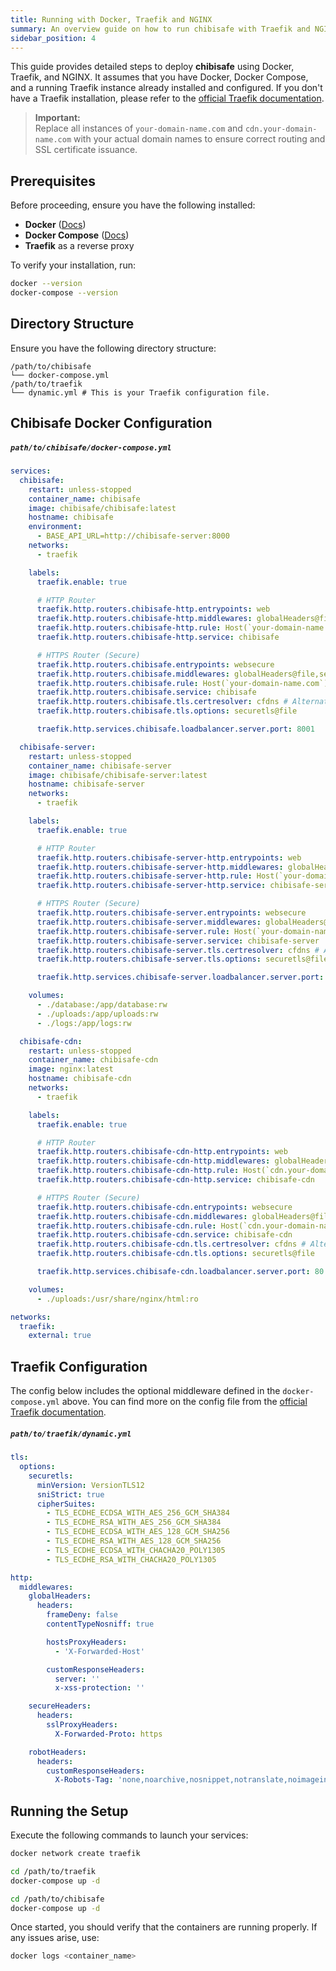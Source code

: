 ```yaml
---
title: Running with Docker, Traefik and NGINX
summary: An overview guide on how to run chibisafe with Traefik and NGINX
sidebar_position: 4
---
```


This guide provides detailed steps to deploy **chibisafe** using Docker, Traefik, and NGINX. It assumes that you have Docker, Docker Compose, and a running Traefik instance already installed and configured. If you don't have a Traefik installation, please refer to the [official Traefik documentation](https://doc.traefik.io/traefik).

> **Important:**  
> Replace all instances of `your-domain-name.com` and `cdn.your-domain-name.com` with your actual domain names to ensure correct routing and SSL certificate issuance.

## Prerequisites

Before proceeding, ensure you have the following installed:
- **Docker** ([Docs](https://docs.docker.com/engine/install))
- **Docker Compose** ([Docs](https://docs.docker.com/compose/install))
- **Traefik** as a reverse proxy

To verify your installation, run:
```bash
docker --version
docker-compose --version
```

## Directory Structure

Ensure you have the following directory structure:

```
/path/to/chibisafe
└── docker-compose.yml
/path/to/traefik
└── dynamic.yml # This is your Traefik configuration file.
```

## Chibisafe Docker Configuration

##### `path/to/chibisafe/docker-compose.yml`
```yml
services:
  chibisafe:
    restart: unless-stopped
    container_name: chibisafe
    image: chibisafe/chibisafe:latest
    hostname: chibisafe
    environment:
      - BASE_API_URL=http://chibisafe-server:8000
    networks:
      - traefik

    labels:
      traefik.enable: true

      # HTTP Router
      traefik.http.routers.chibisafe-http.entrypoints: web
      traefik.http.routers.chibisafe-http.middlewares: globalHeaders@file,redirect-to-https@docker,robotHeaders@file # Optional
      traefik.http.routers.chibisafe-http.rule: Host(`your-domain-name.com`) && !PathPrefix(`/api`) && !PathPrefix(`/docs`)
      traefik.http.routers.chibisafe-http.service: chibisafe

      # HTTPS Router (Secure)
      traefik.http.routers.chibisafe.entrypoints: websecure
      traefik.http.routers.chibisafe.middlewares: globalHeaders@file,secureHeaders@file,robotHeaders@file # Optional
      traefik.http.routers.chibisafe.rule: Host(`your-domain-name.com`) && !PathPrefix(`/api`) && !PathPrefix(`/docs`)
      traefik.http.routers.chibisafe.service: chibisafe
      traefik.http.routers.chibisafe.tls.certresolver: cfdns # Alternatively, you can use letsencrypt
      traefik.http.routers.chibisafe.tls.options: securetls@file

      traefik.http.services.chibisafe.loadbalancer.server.port: 8001

  chibisafe-server:
    restart: unless-stopped
    container_name: chibisafe-server
    image: chibisafe/chibisafe-server:latest
    hostname: chibisafe-server
    networks:
      - traefik

    labels:
      traefik.enable: true

      # HTTP Router
      traefik.http.routers.chibisafe-server-http.entrypoints: web
      traefik.http.routers.chibisafe-server-http.middlewares: globalHeaders@file,redirect-to-https@docker,robotHeaders@file # Optional
      traefik.http.routers.chibisafe-server-http.rule: Host(`your-domain-name.com`) && (PathPrefix(`/api`) || PathPrefix(`/docs`))
      traefik.http.routers.chibisafe-server-http.service: chibisafe-server

      # HTTPS Router (Secure)
      traefik.http.routers.chibisafe-server.entrypoints: websecure
      traefik.http.routers.chibisafe-server.middlewares: globalHeaders@file,secureHeaders@file,robotHeaders@file
      traefik.http.routers.chibisafe-server.rule: Host(`your-domain-name.com`) && (PathPrefix(`/api`) || PathPrefix(`/docs`)) # Optional
      traefik.http.routers.chibisafe-server.service: chibisafe-server
      traefik.http.routers.chibisafe-server.tls.certresolver: cfdns # Alternatively, you can use letsencrypt
      traefik.http.routers.chibisafe-server.tls.options: securetls@file

      traefik.http.services.chibisafe-server.loadbalancer.server.port: 8000

    volumes:
      - ./database:/app/database:rw
      - ./uploads:/app/uploads:rw
      - ./logs:/app/logs:rw

  chibisafe-cdn:
    restart: unless-stopped
    container_name: chibisafe-cdn
    image: nginx:latest
    hostname: chibisafe-cdn
    networks:
      - traefik

    labels:
      traefik.enable: true

      # HTTP Router
      traefik.http.routers.chibisafe-cdn-http.entrypoints: web
      traefik.http.routers.chibisafe-cdn-http.middlewares: globalHeaders@file,redirect-to-https@docker,robotHeaders@file # Optional
      traefik.http.routers.chibisafe-cdn-http.rule: Host(`cdn.your-domain-name.com`) # Make sure to set this as "Serve Uploads From" in settings later.
      traefik.http.routers.chibisafe-cdn-http.service: chibisafe-cdn

      # HTTPS Router (Secure)
      traefik.http.routers.chibisafe-cdn.entrypoints: websecure
      traefik.http.routers.chibisafe-cdn.middlewares: globalHeaders@file,secureHeaders@file,robotHeaders@file # Optional
      traefik.http.routers.chibisafe-cdn.rule: Host(`cdn.your-domain-name.com`) # Make sure to set this as "Serve Uploads From" in settings later.
      traefik.http.routers.chibisafe-cdn.service: chibisafe-cdn
      traefik.http.routers.chibisafe-cdn.tls.certresolver: cfdns # Alternatively, you can use letsencrypt
      traefik.http.routers.chibisafe-cdn.tls.options: securetls@file

      traefik.http.services.chibisafe-cdn.loadbalancer.server.port: 80

    volumes:
      - ./uploads:/usr/share/nginx/html:ro

networks:
  traefik:
    external: true
```
## Traefik Configuration

The config below includes the optional middleware defined in the `docker-compose.yml` above. You can find more on the config file from the [official Traefik documentation](https://doc.traefik.io/traefik/middlewares/overview/#configuration-example).

##### `path/to/traefik/dynamic.yml`
```yml
tls:
  options:
    securetls:
      minVersion: VersionTLS12
      sniStrict: true
      cipherSuites:
        - TLS_ECDHE_ECDSA_WITH_AES_256_GCM_SHA384
        - TLS_ECDHE_RSA_WITH_AES_256_GCM_SHA384
        - TLS_ECDHE_ECDSA_WITH_AES_128_GCM_SHA256
        - TLS_ECDHE_RSA_WITH_AES_128_GCM_SHA256
        - TLS_ECDHE_ECDSA_WITH_CHACHA20_POLY1305
        - TLS_ECDHE_RSA_WITH_CHACHA20_POLY1305

http:
  middlewares:
    globalHeaders:
      headers:
        frameDeny: false
        contentTypeNosniff: true

        hostsProxyHeaders:
          - 'X-Forwarded-Host'

        customResponseHeaders:
          server: ''
          x-xss-protection: ''

    secureHeaders:
      headers:
        sslProxyHeaders:
          X-Forwarded-Proto: https

    robotHeaders:
      headers:
        customResponseHeaders:
          X-Robots-Tag: 'none,noarchive,nosnippet,notranslate,noimageindex'
```

## Running the Setup

Execute the following commands to launch your services:

```bash
docker network create traefik

cd /path/to/traefik
docker-compose up -d

cd /path/to/chibisafe
docker-compose up -d
```

Once started, you should verify that the containers are running properly. If any issues arise, use:

```bash
docker logs <container_name>
```
